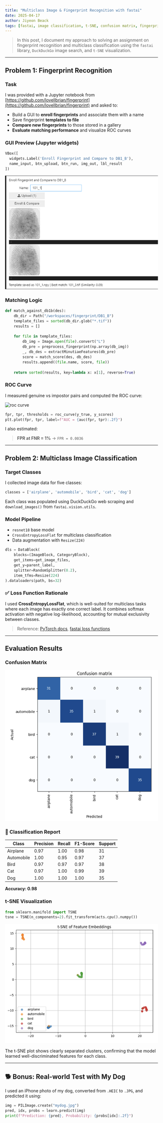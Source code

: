 ```yaml
---
title: "Multiclass Image & Fingerprint Recognition with fastai"
date: 2025-04-17
author: Jiyeon Beack
tags: [fastai, image classification, t-SNE, confusion matrix, fingerprint recognition]
---
```


> In this post, I document my approach to solving an assignment on fingerprint recognition and multiclass classification using the `fastai` library, `DuckDuckGo` image search, and `t-SNE` visualization.

---

## Problem 1: Fingerprint Recognition

### Task

I was provided with a Jupyter notebook from [https://github.com/lovellbrian/fingerprint](https://github.com/lovellbrian/fingerprint) and asked to:

- Build a GUI to **enroll fingerprints** and associate them with a name
- Save fingerprint **templates to file**
- **Compare new fingerprints** to those stored in a gallery
- **Evaluate matching performance** and visualize ROC curves

### GUI Preview (Jupyter widgets)

```python
VBox([
  widgets.Label('Enroll Fingerprint and Compare to DB1_B'),
  name_input, btn_upload, btn_run, img_out, lbl_result
])
```

![gui screenshot](assets/img/fingerprint.png)

### Matching Logic

```python
def match_against_db1b(des):
    db_dir = Path("/workspaces/fingerprint/DB1_B")
    template_files = sorted(db_dir.glob("*.tif"))
    results = []

    for file in template_files:
        db_img = Image.open(file).convert("L")
        db_pre = preprocess_fingerprint(np.array(db_img))
        _, db_des = extractMinutiaeFeatures(db_pre)
        score = match_score(des, db_des)
        results.append((file.name, score, file))

    return sorted(results, key=lambda x: x[1], reverse=True)
```

### ROC Curve

I measured genuine vs impostor pairs and computed the ROC curve:

![roc curve](assets/img/fingerprint-roc.png)

```python
fpr, tpr, thresholds = roc_curve(y_true, y_scores)
plt.plot(fpr, tpr, label=f"AUC = {auc(fpr, tpr):.2f}")
```

I also estimated:

> **FPR at FNR = 1%** → `FPR = 0.0036`

---

## Problem 2: Multiclass Image Classification

### Target Classes

I collected image data for five classes:

```python
classes = ['airplane', 'automobile', 'bird', 'cat', 'dog']
```

Each class was populated using DuckDuckGo web scraping and `download_images()` from `fastai.vision.utils`.

### Model Pipeline

- `resnet18` base model
- `CrossEntropyLossFlat` for multiclass classification
- Data augmentation with `Resize(224)`

```python
dls = DataBlock(
    blocks=(ImageBlock, CategoryBlock),
    get_items=get_image_files,
    get_y=parent_label,
    splitter=RandomSplitter(0.2),
    item_tfms=Resize(224)
).dataloaders(path, bs=32)
```

### ✅ Loss Function Rationale

I used **CrossEntropyLossFlat**, which is well-suited for multiclass tasks where each image has exactly one correct label. It combines softmax activation with negative log-likelihood, accounting for mutual exclusivity between classes.

> Reference: [PyTorch docs](https://pytorch.org/docs/stable/generated/torch.nn.CrossEntropyLoss.html), [fastai loss functions](https://docs.fast.ai/losses.html)

---

## Evaluation Results

### Confusion Matrix

![confusion matrix](assets/img/confusion-matrix.png)

### 📄 Classification Report

| Class       | Precision | Recall | F1-Score | Support |
|-------------|-----------|--------|----------|---------|
| Airplane    | 0.97      | 1.00   | 0.98     | 31      |
| Automobile  | 1.00      | 0.95   | 0.97     | 37      |
| Bird        | 0.97      | 0.97   | 0.97     | 38      |
| Cat         | 0.97      | 1.00   | 0.99     | 39      |
| Dog         | 1.00      | 1.00   | 1.00     | 35      |

**Accuracy: 0.98**

### t-SNE Visualization

```python
from sklearn.manifold import TSNE
tsne = TSNE(n_components=2).fit_transform(acts.cpu().numpy())
```

![t-sne](assets/img/t-sne.png)

The t-SNE plot shows clearly separated clusters, confirming that the model learned well-discriminated features for each class.

---

## 🐕 Bonus: Real-world Test with My Dog

I used an iPhone photo of my dog, converted from `.HEIC` to `.JPG`, and predicted it using:

```python
img = PILImage.create("mydog.jpg")
pred, idx, probs = learn.predict(img)
print(f"Prediction: {pred}, Probability: {probs[idx]:.2f}")
```